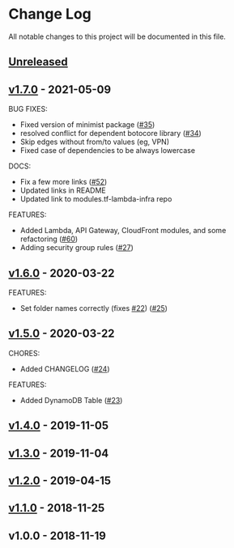 # Change Log

All notable changes to this project will be documented in this file.

<a name="unreleased"></a>
## [Unreleased]



<a name="v1.7.0"></a>
## [v1.7.0] - 2021-05-09
BUG FIXES:
- Fixed version of minimist package ([#35](https://github.com/antonbabenko/modules.tf-lambda/issues/35))
- resolved conflict for dependent botocore library ([#34](https://github.com/antonbabenko/modules.tf-lambda/issues/34))
- Skip edges without from/to values (eg, VPN)
- Fixed case of dependencies to be always lowercase

DOCS:
- Fix a few more links ([#52](https://github.com/antonbabenko/modules.tf-lambda/issues/52))
- Updated links in README
- Updated link to modules.tf-lambda-infra repo

FEATURES:
- Added Lambda, API Gateway, CloudFront modules, and some refactoring ([#60](https://github.com/antonbabenko/modules.tf-lambda/issues/60))
- Adding security group rules ([#27](https://github.com/antonbabenko/modules.tf-lambda/issues/27))


<a name="v1.6.0"></a>
## [v1.6.0] - 2020-03-22
FEATURES:
- Set folder names correctly (fixes [#22](https://github.com/antonbabenko/modules.tf-lambda/issues/22)) ([#25](https://github.com/antonbabenko/modules.tf-lambda/issues/25))


<a name="v1.5.0"></a>
## [v1.5.0] - 2020-03-22
CHORES:
- Added CHANGELOG ([#24](https://github.com/antonbabenko/modules.tf-lambda/issues/24))

FEATURES:
- Added DynamoDB Table ([#23](https://github.com/antonbabenko/modules.tf-lambda/issues/23))


<a name="v1.4.0"></a>
## [v1.4.0] - 2019-11-05



<a name="v1.3.0"></a>
## [v1.3.0] - 2019-11-04



<a name="v1.2.0"></a>
## [v1.2.0] - 2019-04-15



<a name="v1.1.0"></a>
## [v1.1.0] - 2018-11-25



<a name="v1.0.0"></a>
## v1.0.0 - 2018-11-19



[Unreleased]: https://github.com/antonbabenko/modules.tf-lambda/compare/v1.7.0...HEAD
[v1.7.0]: https://github.com/antonbabenko/modules.tf-lambda/compare/v1.6.0...v1.7.0
[v1.6.0]: https://github.com/antonbabenko/modules.tf-lambda/compare/v1.5.0...v1.6.0
[v1.5.0]: https://github.com/antonbabenko/modules.tf-lambda/compare/v1.4.0...v1.5.0
[v1.4.0]: https://github.com/antonbabenko/modules.tf-lambda/compare/v1.3.0...v1.4.0
[v1.3.0]: https://github.com/antonbabenko/modules.tf-lambda/compare/v1.2.0...v1.3.0
[v1.2.0]: https://github.com/antonbabenko/modules.tf-lambda/compare/v1.1.0...v1.2.0
[v1.1.0]: https://github.com/antonbabenko/modules.tf-lambda/compare/v1.0.0...v1.1.0
